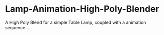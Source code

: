 # Lamp-Animation-High-Poly-Blender
A High Poly Blend for a simple Table Lamp, coupled with a animation sequence...
